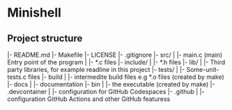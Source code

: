 # Minishell

## Project structure
|- README.md
|- Makefile
|- LICENSE
|- .gitignore
|- src/
|	|- main.c (main) Entry point of the program
|	|- *.c files
|- include/
|	|- *.h files
|- lib/
|	|- Third party libraries, for example readline in this project
|- tests/
|	|- Some-unit-tests.c files
|- build
|	|- intermedite build files e.g *.o files (created by make)
|- docs
|	|- documentation
|- bin
|	|- 	the executable (created by make)
|- .devcontainer
|	|- configuration for GitHub Codespaces
|- .github
|	|- configuration GitHub Actions and other GitHub featuress
